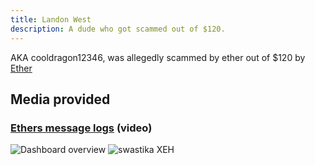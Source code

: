 ```yaml
---
title: Landon West
description: A dude who got scammed out of $120.
---
```


AKA cooldragon12346, was allegedly scammed by ether out of $120 by [Ether](./Matt%20James.mdx)

## Media provided
### [Ethers message logs](https://summerhosts.github.io/media/xeh/cooldragon12346's%20message%20logs.mp4) (video)
![Dashboard overview](https://summerhosts.github.io/media/xeh/Octant/xeh%205.1%20dashboard.png)
![swastika XEH](https://summerhosts.github.io/media/xeh/swastika%20xeh.png)